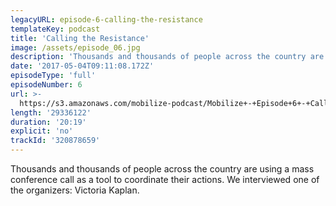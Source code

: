 ```yaml
---
legacyURL: episode-6-calling-the-resistance
templateKey: podcast
title: 'Calling the Resistance'
image: /assets/episode_06.jpg
description: 'Thousands and thousands of people across the country are using a mass conference call as a tool to coordinate their actions. We interviewed one of the organizers: Victoria Kaplan.'
date: '2017-05-04T09:11:08.172Z'
episodeType: 'full'
episodeNumber: 6
url: >-
  https://s3.amazonaws.com/mobilize-podcast/Mobilize+-+Episode+6+-+Calling+the+Resistance.mp3
length: '29336122'
duration: '20:19'
explicit: 'no'
trackId: '320878659'
---
```

Thousands and thousands of people across the country are using a mass conference call as a tool to coordinate their actions. We interviewed one of the organizers: Victoria Kaplan.